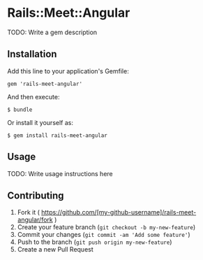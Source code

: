 # Rails::Meet::Angular

TODO: Write a gem description

## Installation

Add this line to your application's Gemfile:

    gem 'rails-meet-angular'

And then execute:

    $ bundle

Or install it yourself as:

    $ gem install rails-meet-angular

## Usage

TODO: Write usage instructions here

## Contributing

1. Fork it ( https://github.com/[my-github-username]/rails-meet-angular/fork )
2. Create your feature branch (`git checkout -b my-new-feature`)
3. Commit your changes (`git commit -am 'Add some feature'`)
4. Push to the branch (`git push origin my-new-feature`)
5. Create a new Pull Request
